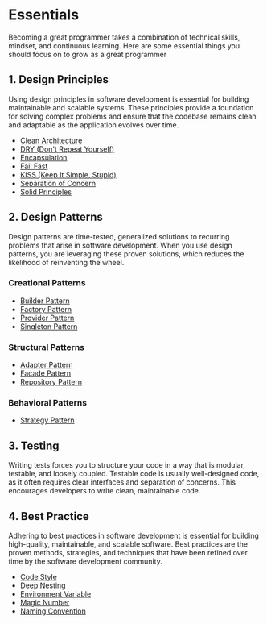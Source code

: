 # Essentials

Becoming a great programmer takes a combination of technical skills, mindset, and continuous learning. Here are some essential things you should focus on to grow as a great programmer

## 1. Design Principles
    
Using design principles in software development is essential for building maintainable and scalable systems. These principles provide a foundation for solving complex problems and ensure that the codebase remains clean and adaptable as the application evolves over time.

- [Clean Architecture](/guide/essentials/design-principles/clean-architecture)
- [DRY (Don't Repeat Yourself)](/guide/essentials/design-principles/dry)
- [Encapsulation](/guide/essentials/design-principles/encapsulation)
- [Fail Fast](/guide/essentials/design-principles/fail-fast)
- [KISS (Keep It Simple, Stupid)](/guide/essentials/design-principles/kiss)
- [Separation of Concern](/guide/essentials/design-principles/soc)
- [Solid Principles](/guide/essentials/design-principles/solid-principles)

## 2. Design Patterns
    
Design patterns are time-tested, generalized solutions to recurring problems that arise in software development. When you use design patterns, you are leveraging these proven solutions, which reduces the likelihood of reinventing the wheel.

### Creational Patterns

- [Builder Pattern](/guide/essentials/design-patterns/builder-pattern)
- [Factory Pattern](/guide/essentials/design-patterns/factory-pattern)
- [Provider Pattern](/guide/essentials/design-patterns/builder-pattern)
- [Singleton Pattern](/guide/essentials/design-patterns/singleton-pattern)

### Structural Patterns

- [Adapter Pattern](/guide/essentials/design-patterns/adapter-pattern)
- [Facade Pattern](/guide/essentials/design-patterns/facade-pattern)
- [Repository Pattern](/guide/essentials/design-patterns/repository-pattern)

### Behavioral Patterns

- [Strategy Pattern](/guide/essentials/design-patterns/strategy-pattern)

## 3. Testing
    
Writing tests forces you to structure your code in a way that is modular, testable, and loosely coupled. Testable code is usually well-designed code, as it often requires clear interfaces and separation of concerns. This encourages developers to write clean, maintainable code.

<!-- TODO -->
<!-- - [Test Driven Development](/guide/essentials/testing/test-driven-development)
- [Behavior Driven Development](/guide/essentials/testing/behavior-driven-development)
- [End-to-End Testing](/guide/essentials/testing/end-to-end-testing)
- [Performance Testing](/guide/essentials/testing/performance-testing) -->

## 4. Best Practice
    
Adhering to best practices in software development is essential for building high-quality, maintainable, and scalable software. Best practices are the proven methods, strategies, and techniques that have been refined over time by the software development community.

- [Code Style](/guide/essentials/best-practices/code-style)
- [Deep Nesting](/guide/essentials/best-practices/deep-nesting)
- [Environment Variable](/guide/essentials/best-practices/environment-variable)
- [Magic Number](/guide/essentials/best-practices/magic-number)
- [Naming Convention](/guide/essentials/best-practices/naming-convention)
